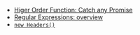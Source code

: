 * [Higer Order Function: Catch any Promise](higher-order-function-promise-catch.md)
* [Regular Expressions: overview](regexp-overview.md)
* [`new Headers()`](headers.md)
